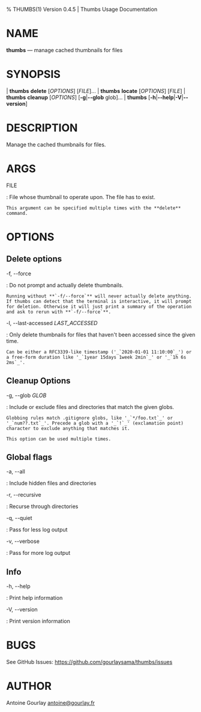 % THUMBS(1) Version 0.4.5 | Thumbs Usage Documentation

NAME
====

**thumbs** — manage cached thumbnails for files

SYNOPSIS
========

| **thumbs** **delete** \[_OPTIONS_] \[_FILE_]...
| **thumbs** **locate** \[_OPTIONS_] \[_FILE_]
| **thumbs** **cleanup** \[_OPTIONS_] \[**-g**|**\--glob** glob]...
| **thumbs** \[**-h**|**\--help**|**-V**|**\--version**]

DESCRIPTION
===========

Manage the cached thumbnails for files.

ARGS
====

FILE

:   File whose thumbnail to operate upon. The file has to exist.

    This argument can be specified multiple times with the **delete** command.

OPTIONS
=======

Delete options
-------------

-f, \--force

:   Do not prompt and actually delete thumbnails.

    Running without **`-f/--force`** will never actually delete anything. If thumbs can detect that the terminal is interactive, it will prompt for deletion. Otherwise it will just print a summary of the operation and ask to rerun with **`-f/--force`**.

-l, \--last-accessed _LAST\_ACCESSED_

:   Only delete thumbnails for files that haven't been accessed since the given time.

    Can be either a RFC3339-like timestamp ('_`2020-01-01 11:10:00`_') or a free-form duration like '_`1year 15days 1week 2min`_' or '_`1h 6s 2ms`_'.

Cleanup Options
-----

-g, \--glob _GLOB_

:   Include or exclude files and directories that match the given globs.

    Globbing rules match .gitignore globs, like '_`*/foo.txt`_' or '_`num??.txt`_'. Precede a glob with a '_`!`_' (exclamation point) character to exclude anything that matches it.

    This option can be used multiple times. 

Global flags
------------

-a, \--all

:   Include hidden files and directories

-r, \--recursive

:   Recurse through directories

-q, \--quiet

:   Pass for less log output

-v, \--verbose

:   Pass for more log output

Info
----

-h, \--help

:   Print help information

-V, \--version

:   Print version information

BUGS
====

See GitHub Issues: <https://github.com/gourlaysama/thumbs/issues>

AUTHOR
======

Antoine Gourlay <antoine@gourlay.fr>
